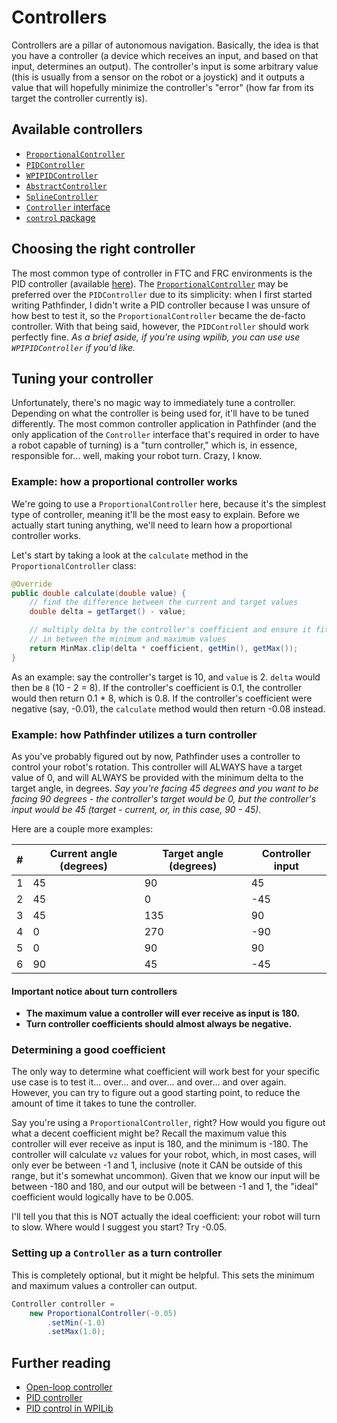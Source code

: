 # Controllers
Controllers are a pillar of autonomous navigation. Basically, the idea is
that you have a controller (a device which receives an input, and based on
that input, determines an output). The controller's input is some arbitrary
value (this is usually from a sensor on the robot or a joystick) and it outputs
a value that will hopefully minimize the controller's "error" (how far from
its target the controller currently is).

## Available controllers
- [`ProportionalController`](../pathfinder2-kinematics/src/main/java/me/wobblyyyy/pathfinder2/control/ProportionalController.java)
- [`PIDController`](../pathfinder2-kinematics/src/main/java/me/wobblyyyy/pathfinder2/control/PIDController.java)
- [`WPIPIDController`](../pathfinder2-frc/src/main/java/me/wobblyyyy/pathfinder2/wpilib/WPIPIDController.java)
- [`AbstractController`](../pathfinder2-kinematics/src/main/java/me/wobblyyyy/pathfinder2/control/AbstractController.java)
- [`SplineController`](../pathfinder2-kinematics/src/main/java/me/wobblyyyy/pathfinder2/control/SplineController.java)
- [`Controller` interface](../pathfinder2-kinematics/src/main/java/me/wobblyyyy/pathfinder2/control/Controller.java)
- [`control` package](../pathfinder2-kinematics/src/main/java/me/wobblyyyy/pathfinder2/control/)

## Choosing the right controller
The most common type of controller in FTC and FRC environments is the PID
controller (available [here](../pathfinder2-kinematics/src/main/java/me/wobblyyyy/pathfinder2/control/PIDController.java)).
The [`ProportionalController`](../pathfinder2-kinematics/src/main/java/me/wobblyyyy/pathfinder2/control/ProportionalController.java)
may be preferred over the `PIDController` due to its simplicity: when I first
started writing Pathfinder, I didn't write a PID controller because I was unsure
of how best to test it, so the `ProportionalController` became the de-facto
controller. With that being said, however, the `PIDController` should work
perfectly fine. _As a brief aside, if you're using wpilib, you can use use
`WPIPIDController` if you'd like._

## Tuning your controller
Unfortunately, there's no magic way to immediately tune a controller.
Depending on what the controller is being used for, it'll have to be tuned
differently. The most common controller application in Pathfinder (and the only
application of the `Controller` interface that's required in order to have a
robot capable of turning) is a "turn controller," which is, in essence,
responsible for... well, making your robot turn. Crazy, I know.

### Example: how a proportional controller works
We're going to use a `ProportionalController` here, because it's the simplest
type of controller, meaning it'll be the most easy to explain. Before we
actually start tuning anything, we'll need to learn how a proportional
controller works.

Let's start by taking a look at the `calculate` method in the
`ProportionalController` class:
```java
@Override
public double calculate(double value) {
    // find the difference between the current and target values
    double delta = getTarget() - value;

    // multiply delta by the controller's coefficient and ensure it fits
    // in between the minimum and maximum values
    return MinMax.clip(delta * coefficient, getMin(), getMax());
}
```

As an example: say the controller's target is 10, and `value` is 2. `delta`
would then be `8` (10 - 2 = 8). If the controller's coefficient is 0.1, the
controller would then return 0.1 * 8, which is 0.8. If the controller's
coefficient were negative (say, -0.01), the `calculate` method would then
return -0.08 instead.

### Example: how Pathfinder utilizes a turn controller
As you've probably figured out by now, Pathfinder uses a controller to control
your robot's rotation. This controller will ALWAYS have a target value of 0,
and will ALWAYS be provided with the minimum delta to the target angle, in
degrees. _Say you're facing 45 degrees and you want to be facing 90 degrees -
the controller's target would be 0, but the controller's input would be 45
(target - current, or, in this case, 90 - 45)._ 

Here are a couple more examples:

| # | Current angle (degrees) | Target angle (degrees) | Controller input |
|---|-------------------------|------------------------|------------------|
| 1 | 45                      | 90                     | 45               |
| 2 | 45                      | 0                      | -45              |
| 3 | 45                      | 135                    | 90               |
| 4 | 0                       | 270                    | -90              |
| 5 | 0                       | 90                     | 90               |
| 6 | 90                      | 45                     | -45              |

#### Important notice about turn controllers
- __The maximum value a controller will ever receive as input is 180.__
- __Turn controller coefficients should almost always be negative.__

### Determining a good coefficient
The only way to determine what coefficient will work best for your specific use
case is to test it... over... and over... and over... and over again. However,
you can try to figure out a good starting point, to reduce the amount of time
it takes to tune the controller.

Say you're using a `ProportionalController`, right? How would you figure out
what a decent coefficient might be? Recall the maximum value this controller
will ever receive as input is 180, and the minimum is -180. The controller will
calculate `vz` values for your robot, which, in most cases, will only ever be
between -1 and 1, inclusive (note it CAN be outside of this range, but it's
somewhat uncommon). Given that we know our input will be between -180 and 180,
and our output will be between -1 and 1, the "ideal" coefficient would
logically have to be 0.005.

I'll tell you that this is NOT actually the ideal coefficient: your robot will
turn to slow. Where would I suggest you start? Try -0.05.

### Setting up a `Controller` as a turn controller
This is completely optional, but it might be helpful. This sets the minimum and
maximum values a controller can output.
```java
Controller controller =
    new ProportionalController(-0.05)
        .setMin(-1.0)
        .setMax(1.0);
```

## Further reading
- [Open-loop controller](https://en.wikipedia.org/wiki/Open-loop_controller)
- [PID controller](https://en.wikipedia.org/wiki/PID_controller)
- [PID control in WPILib](https://docs.wpilib.org/en/stable/docs/software/advanced-controls/controllers/pidcontroller.html)
